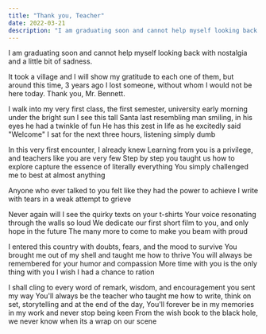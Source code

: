 ```yaml
---
title: "Thank you, Teacher"
date: 2022-03-21
description: "I am graduating soon and cannot help myself looking back with nostalgia and a little bit of sadness...."
---
```


I am graduating soon and cannot help myself looking back with nostalgia and a little bit of sadness.

It took a village and I will show my gratitude to each one of them, but around this time, 3 years ago I lost someone, without whom I would not be here today. Thank you, Mr. Bennett.

I walk into my very first class, the first semester, university early morning under the bright sun
I see this tall Santa last resembling man smiling, in his eyes he had a twinkle of fun
He has this zest in life as he excitedly said "Welcome"
I sat for the next three hours, listening simply dumb

In this very first encounter, I already knew
Learning from you is a privilege, and teachers like you are very few
Step by step you taught us how to explore capture the essence of literally everything
You simply challenged me to best at almost anything

Anyone who ever talked to you felt like they had the power to achieve
I write with tears in a weak attempt to grieve

Never again will I see the quirky texts on your t-shirts
Your voice resonating through the walls so loud
We dedicate our first short film to you, and only hope in the future
The many more to come to make you beam with proud

I entered this country with doubts, fears, and the mood to survive
You brought me out of my shell and taught me how to thrive
You will always be remembered for your humor and compassion
More time with you is the only thing with you I wish I had a chance to ration

I shall cling to every word of remark, wisdom, and encouragement you sent my way
You'll always be the teacher who taught me how to write, think on set, storytelling and at the end of the day,
You'll forever be in my memories in my work and never stop being keen
From the wish book to the black hole, we never know when its a wrap on our scene